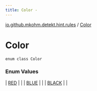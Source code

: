 ```yaml
---
title: Color - 
---
```


[io.github.mkohm.detekt.hint.rules](../index.html) / [Color](./index.html)

# Color

`enum class Color`

### Enum Values

| [RED](-r-e-d.html) |  |
| [BLUE](-b-l-u-e.html) |  |
| [BLACK](-b-l-a-c-k.html) |  |


